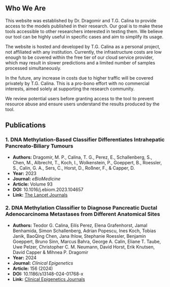 ## Who We Are

This website was established by Dr. Dragomir and T.G. Calina to provide access to the models published in their research. Our goal is to make these tools accessible to other researchers interested in testing them. We believe our tool can be highly useful in specific cases and aim to simplify its usage.

The website is hosted and developed by T.G. Calina as a personal project, not affiliated with any institution. Currently, the infrastructure costs are low enough to be covered within the free tier of our cloud service provider, which may result in slower predictions and a limited number of samples processed simultaneously.

In the future, any increase in costs due to higher traffic will be covered privately by T.G. Calina. This is a pro-bono effort with no commercial interests, aimed solely at supporting the research community.

We review potential users before granting access to the tool to prevent resource abuse and ensure users understand the results produced by the tool.

## Publications

### 1. **DNA Methylation-Based Classifier Differentiates Intrahepatic Pancreato-Biliary Tumours**

- **Authors:** Dragomir, M. P., Calina, T. G., Perez, E., Schallenberg, S., Chen, M., Albrecht, T., Koch, I., Wolkenstein, P., Goeppert, B., Roessler, S., Calin, G. A., Sers, C., Horst, D., Roßner, F., & Capper, D.
- **Year:** 2023
- **Journal:** *eBioMedicine*
- **Article:** Volume 93
- **DOI:** 10.1016/j.ebiom.2023.104657
- **Link:** [The Lancet Journals](https://www.thelancet.com/journals/ebiom/article/PIIS2352-3964(23)00222-0/fulltext)


### 2. **DNA Methylation Classifier to Diagnose Pancreatic Ductal Adenocarcinoma Metastases from Different Anatomical Sites**

- **Authors:** Teodor G. Calina, Eilís Perez, Elena Grafenhorst, Jamal Benhamida, Simon Schallenberg, Adrian Popescu, Ines Koch, Tobias Janik, BaoQing Chen, Jana Ihlow, Stephanie Roessler, Benjamin Goeppert, Bruno Sinn, Marcus Bahra, George A. Calin, Eliane T. Taube, Uwe Pelzer, Christopher C. M. Neumann, David Horst, Erik Knutsen, David Capper & Mihnea P. Dragomir
- **Year:** 2024
- **Journal:** *Clinical Epigenetics*
- **Article:** 156 (2024)
- **DOI:** 10.1186/s13148-024-01768-x
- **Link:** [Clinical Epigenetics Journals](https://clinicalepigeneticsjournal.biomedcentral.com/articles/10.1186/s13148-024-01768-x)
